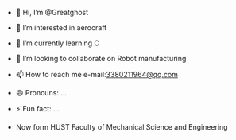 - 👋 Hi, I’m @Greatghost
- 👀 I’m interested in aerocraft
- 🌱 I’m currently learning C
- 💞️ I’m looking to collaborate on Robot manufacturing 
- 📫 How to reach me e-mail:3380211964@qq.com
- 😄 Pronouns: ...
- ⚡ Fun fact: ...

- Now form HUST Faculty of Mechanical Science and Engineering 

<!---
Greatghost/Greatghost is a ✨ special ✨ repository because its `README.md` (this file) appears on your GitHub profile.
You can click the Preview link to take a look at your changes.
--->
